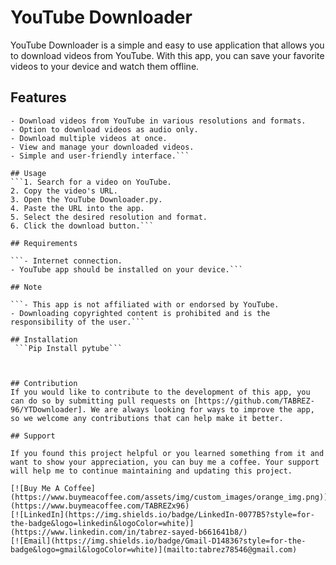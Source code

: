 
# YouTube Downloader

YouTube Downloader is a simple and easy to use application that allows you to download videos from YouTube. With this app, you can save your favorite videos to your device and watch them offline. 

## Features
```
- Download videos from YouTube in various resolutions and formats.
- Option to download videos as audio only.
- Download multiple videos at once.
- View and manage your downloaded videos.
- Simple and user-friendly interface.```

## Usage
```1. Search for a video on YouTube.
2. Copy the video's URL.
3. Open the YouTube Downloader.py.
4. Paste the URL into the app.
5. Select the desired resolution and format.
6. Click the download button.```

## Requirements

```- Internet connection.
- YouTube app should be installed on your device.```

## Note

```- This app is not affiliated with or endorsed by YouTube.
- Downloading copyrighted content is prohibited and is the responsibility of the user.```

## Installation
 ```Pip Install pytube```



## Contribution
If you would like to contribute to the development of this app, you can do so by submitting pull requests on [https://github.com/TABREZ-96/YTDownloader]. We are always looking for ways to improve the app, so we welcome any contributions that can help make it better.

## Support 

If you found this project helpful or you learned something from it and want to show your appreciation, you can buy me a coffee. Your support will help me to continue maintaining and updating this project.

[![Buy Me A Coffee](https://www.buymeacoffee.com/assets/img/custom_images/orange_img.png)](https://www.buymeacoffee.com/TABREZx96)
[![LinkedIn](https://img.shields.io/badge/LinkedIn-0077B5?style=for-the-badge&logo=linkedin&logoColor=white)](https://www.linkedin.com/in/tabrez-sayed-b661641b8/)
[![Email](https://img.shields.io/badge/Gmail-D14836?style=for-the-badge&logo=gmail&logoColor=white)](mailto:tabrez78546@gmail.com)


